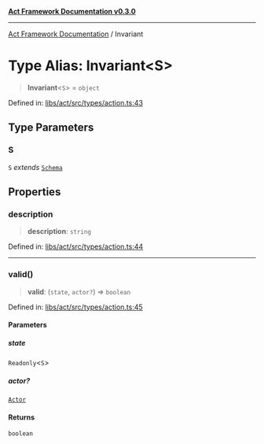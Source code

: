 [**Act Framework Documentation v0.3.0**](../README.md)

***

[Act Framework Documentation](../globals.md) / Invariant

# Type Alias: Invariant\<S\>

> **Invariant**\<`S`\> = `object`

Defined in: [libs/act/src/types/action.ts:43](https://github.com/Rotorsoft/act-root/blob/44434ac9e20b81fc5bbda127e1633a974aa78bcb/libs/act/src/types/action.ts#L43)

## Type Parameters

### S

`S` *extends* [`Schema`](Schema.md)

## Properties

### description

> **description**: `string`

Defined in: [libs/act/src/types/action.ts:44](https://github.com/Rotorsoft/act-root/blob/44434ac9e20b81fc5bbda127e1633a974aa78bcb/libs/act/src/types/action.ts#L44)

***

### valid()

> **valid**: (`state`, `actor?`) => `boolean`

Defined in: [libs/act/src/types/action.ts:45](https://github.com/Rotorsoft/act-root/blob/44434ac9e20b81fc5bbda127e1633a974aa78bcb/libs/act/src/types/action.ts#L45)

#### Parameters

##### state

`Readonly`\<`S`\>

##### actor?

[`Actor`](Actor.md)

#### Returns

`boolean`
